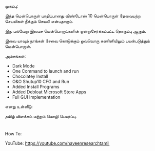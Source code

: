 முகப்பு:

இந்த மென்பொருள் பாதிப்பானது விண்டோஸ் 10 மென்பொருள் தேவையற்ற செயலிகள் நீக்கும் செயலி என்பதாகும்.

இது பல்வேறு இலவச மென்பொருட்களின் ஒன்றுசேர்க்கப்பட்ட தொகுப்பு ஆகும். 

இவை யாவும் நாங்கள் சேவை கொடுக்கும் ஒவ்வொரு கணினியிலும் பயன்படுத்தும் மென்பொருள்.

அம்சங்கள்:

- Dark Mode
- One Command to launch and run
- Chocolatey Install
- O&O Shutup10 CFG and Run
- Added Install Programs
- Added Debloat Microsoft Store Apps
- Full GUI Implementation

எனது உள்ளீடு:

தமிழ் விளக்கம் மற்றும் மொழி பெயர்ப்பு.

#
How To:

YouTube: https://youtube.com/naveenresearchtamil

